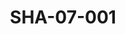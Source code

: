 ---
pid: SHA-07-001
title: SHA-07-001
language: en
collection: Sharhabil Ahmed
original_label: 
rights: Sharhabil Ahmed
location_of_original: Sharhabil Ahmed
photographer_or_studio: 
scanned_from: poster 20.2 by 29.7
_date: '1977'
location: Khartoum
description: Announcement of Sharhabil Ahmed performance before the Civil Aviation
  department
additional_notes: 
permission_display: 'yes'
on_server: 'yes'
on_website: 'yes'
permalink: /photopages/en/SHA-07-001.html
layout: photo-page
---